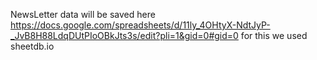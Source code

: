 NewsLetter data will be saved here https://docs.google.com/spreadsheets/d/11ly_4OHtyX-NdtJyP-_JvB8H88LdqDUtPIoOBkJts3s/edit?pli=1&gid=0#gid=0   for this we used sheetdb.io